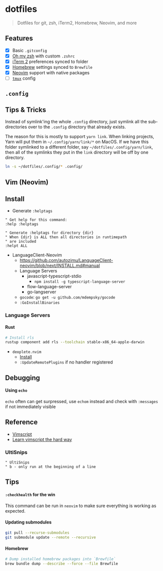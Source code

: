 # dotfiles

> Dotfiles for git, zsh, iTerm2, Homebrew, Neovim, and more

## Features

- [x] Basic `.gitconfig`
- [x] [Oh my zsh](https://ohmyz.sh/) with custom `.zshrc`
- [x] [iTerm 2](https://www.iterm2.com/) preferences synced to folder
- [x] [Homebrew](https://brew.sh/) settings synced to `Brewfile`
- [x] [Neovim](https://neovim.io/) support with native packages
- [ ] [`tmux`](https://github.com/tmux/tmux) config

## `.config`

## Tips & Tricks

Instead of symlink'ing the whole `.config` directory, just symlink all the sub-directories over to the `.config` directory that already exists.

The reason for this is mostly to support `yarn link`. When linking projects, Yarn will put them in `~/.config/yarn/link/*` on MacOS. If we have this folder symlinked to a different folder, say `~/dotfiles/.config/yarn/link`, then all of the symlinks they put in the `link` directory will be off by one directory.

```bash
ln -s ~/dotfiles/.config/* .config/
```

## Vim (Neovim)

## Install

- Generate `:helptags`

```vimscript
" Get help for this command:
:help :helptags

" Generate :helptags for directory {dir}
" When {dir} is ALL then all directories in runtimepath
" are included
:helpt ALL
```

- LanguageClient-Neovim
  - https://github.com/autozimu/LanguageClient-neovim/blob/next/INSTALL.md#manual
  - Language Servers
    - javascript-typescript-stdio
      - `npm install -g typescript-language-server`
    - flow-language-server
    - go-langserver
  - `gocode`: `go get -u github.com/mdempsky/gocode`
  - `:GoInstallBinaries`

### Language Servers

#### Rust

```bash
# Install rls
rustup component add rls --toolchain stable-x86_64-apple-darwin
```

- `deoplete.nvim`
  - [Install](https://github.com/Shougo/deoplete.nvim#install)
  - `:UpdateRemotePlugins` if no handler registered

## Debugging

#### Using `echo`

`echo` often can get surpressed, use `echom` instead and check with `:messages`
if not immediately visible

## Reference

- [Vimscript](https://github.com/johngrib/vimscript-cheatsheet)
- [Learn vimscript the hard way](http://learnvimscriptthehardway.stevelosh.com/chapters/42.html#vimftdetect)

### UltiSnips

```vimscript
" UltiSnips
" b - only run at the beginning of a line
```

## Tips

#### `:checkhealth` for the win

This command can be run in `neovim` to make sure everything is working as
expected.

#### Updating submodules

```bash
git pull --recurse-submodules
git submodule update --remote --recursive
```

#### Homebrew

```bash
# Dump installed homebrew packages into `Brewfile`
brew bundle dump --describe --force --file Brewfile
```
